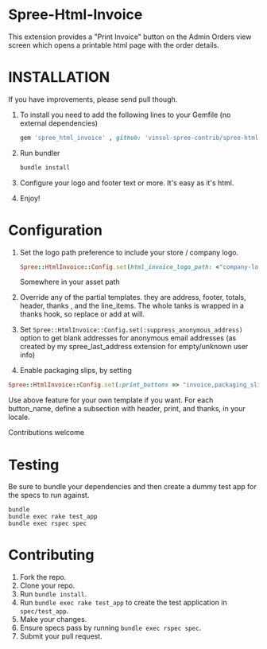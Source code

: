 Spree-Html-Invoice
=======

This extension provides a "Print Invoice" button on the Admin Orders view screen which opens a printable html page with the order details.

INSTALLATION
============

If you have improvements, please send pull though.

1. To install you need to add the following lines to your Gemfile (no external dependencies)
    ```ruby
    gem 'spree_html_invoice' , github: 'vinsol-spree-contrib/spree-html-invoice'
    ```

2. Run bundler
    ```ruby
    bundle install
    ```

3. Configure your logo and footer text or more. It's easy as it's html.

4. Enjoy!


Configuration
==============

1. Set the logo path preference to include your store / company logo.
    ```ruby
    Spree::HtmlInvoice::Config.set(html_invoice_logo_path: <"company-logo.png">)
    ```
    Somewhere in your asset path

2. Override any of the partial templates. they are address, footer, totals, header, thanks , and the line_items. The whole tanks is wrapped in a thanks hook, so replace or add at will.

3. Set `Spree::HtmlInvoice::Config.set(:suppress_anonymous_address)` option to get blank addresses for anonymous email addresses (as created by my spree_last_address extension for empty/unknown user info)

4. Enable packaging slips, by setting
  ```ruby
  Spree::HtmlInvoice::Config.set(:print_buttons => "invoice,packaging_slip")  #comma separated list
  ```

  Use above feature for your own template if you want. For each button_name, define a subsection with header, print, and thanks, in your locale.

Contributions welcome

Testing
=======

Be sure to bundle your dependencies and then create a dummy test app for the specs to run against.

```shell
bundle
bundle exec rake test_app
bundle exec rspec spec
```

Contributing
=========

1. Fork the repo.
2. Clone your repo.
3. Run `bundle install`.
4. Run `bundle exec rake test_app` to create the test application in `spec/test_app`.
5. Make your changes.
6. Ensure specs pass by running `bundle exec rspec spec`.
7. Submit your pull request.
